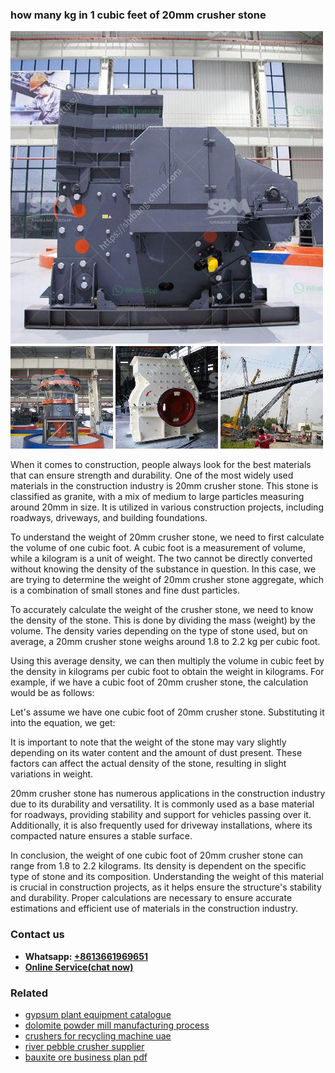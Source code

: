 <h3>how many kg in 1 cubic feet of 20mm crusher stone</h3><img src='1704791678.jpg' alt=''><p>When it comes to construction, people always look for the best materials that can ensure strength and durability. One of the most widely used materials in the construction industry is 20mm crusher stone. This stone is classified as granite, with a mix of medium to large particles measuring around 20mm in size. It is utilized in various construction projects, including roadways, driveways, and building foundations.</p><p>To understand the weight of 20mm crusher stone, we need to first calculate the volume of one cubic foot. A cubic foot is a measurement of volume, while a kilogram is a unit of weight. The two cannot be directly converted without knowing the density of the substance in question. In this case, we are trying to determine the weight of 20mm crusher stone aggregate, which is a combination of small stones and fine dust particles.</p><p>To accurately calculate the weight of the crusher stone, we need to know the density of the stone. This is done by dividing the mass (weight) by the volume. The density varies depending on the type of stone used, but on average, a 20mm crusher stone weighs around 1.8 to 2.2 kg per cubic foot.</p><p>Using this average density, we can then multiply the volume in cubic feet by the density in kilograms per cubic foot to obtain the weight in kilograms. For example, if we have a cubic foot of 20mm crusher stone, the calculation would be as follows:</p><p>Let's assume we have one cubic foot of 20mm crusher stone. Substituting it into the equation, we get:</p><p>It is important to note that the weight of the stone may vary slightly depending on its water content and the amount of dust present. These factors can affect the actual density of the stone, resulting in slight variations in weight.</p><p>20mm crusher stone has numerous applications in the construction industry due to its durability and versatility. It is commonly used as a base material for roadways, providing stability and support for vehicles passing over it. Additionally, it is also frequently used for driveway installations, where its compacted nature ensures a stable surface.</p><p>In conclusion, the weight of one cubic foot of 20mm crusher stone can range from 1.8 to 2.2 kilograms. Its density is dependent on the specific type of stone and its composition. Understanding the weight of this material is crucial in construction projects, as it helps ensure the structure's stability and durability. Proper calculations are necessary to ensure accurate estimations and efficient use of materials in the construction industry.</p><h3>Contact us</h3><ul><li><strong>Whatsapp:&nbsp;<a href="https://wa.me/8613661969651">+8613661969651</a></strong></li><li><a href="https://swt.shibang-china.com/?git&amp;zhl&amp;how many kg in 1 cubic feet of 20mm crusher stone"><strong>Online Service(chat now)</strong></a></li></ul><h3>Related</h3><ul><li><a href='gypsum plant equipment catalogue.md'>gypsum plant equipment catalogue</a></li><li><a href='dolomite powder mill manufacturing process.md'>dolomite powder mill manufacturing process</a></li><li><a href='crushers for recycling machine uae.md'>crushers for recycling machine uae</a></li><li><a href='river pebble crusher supplier.md'>river pebble crusher supplier</a></li><li><a href='bauxite ore business plan pdf.md'>bauxite ore business plan pdf</a></li></ul>